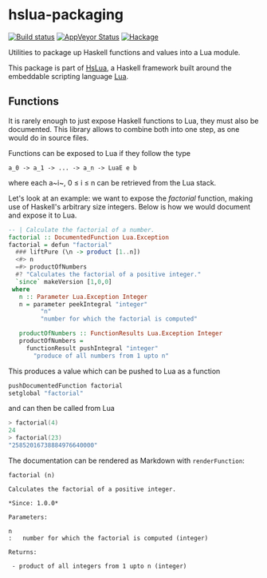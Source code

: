 # hslua-packaging

[![Build status][GitHub Actions badge]][GitHub Actions]
[![AppVeyor Status]](https://ci.appveyor.com/project/tarleb/hslua-r2y18)
[![Hackage]](https://hackage.haskell.org/package/hslua-packaging)

Utilities to package up Haskell functions and values into a Lua
module.

[GitHub Actions badge]: https://img.shields.io/github/workflow/status/hslua/hslua/CI.svg?logo=github
[GitHub Actions]: https://github.com/hslua/hslua/actions
[AppVeyor Status]: https://ci.appveyor.com/api/projects/status/ldutrilgxhpcau94/branch/main?svg=true
[Hackage]: https://img.shields.io/hackage/v/hslua-packaging.svg

This package is part of [HsLua], a Haskell framework built around
the embeddable scripting language [Lua].

[HsLua]: https://hslua.org/
[Lua]: https://lua.org/

## Functions

It is rarely enough to just expose Haskell functions to Lua, they
must also be documented. This library allows to combine both into
one step, as one would do in source files.

Functions can be exposed to Lua if they follow the type

    a_0 -> a_1 -> ... -> a_n -> LuaE e b

where each a~i~, 0 ≤ i ≤ n can be retrieved from the Lua stack.

Let's look at an example: we want to expose the *factorial*
function, making use of Haskell's arbitrary size integers. Below
is how we would document and expose it to Lua.

``` haskell
-- | Calculate the factorial of a number.
factorial :: DocumentedFunction Lua.Exception
factorial = defun "factorial"
  ### liftPure (\n -> product [1..n])
  <#> n
  =#> productOfNumbers
  #? "Calculates the factorial of a positive integer."
  `since` makeVersion [1,0,0]
 where
   n :: Parameter Lua.Exception Integer
   n = parameter peekIntegral "integer"
         "n"
         "number for which the factorial is computed"

   productOfNumbers :: FunctionResults Lua.Exception Integer
   productOfNumbers =
     functionResult pushIntegral "integer"
       "produce of all numbers from 1 upto n"
```

This produces a value which can be pushed to Lua as a function

``` haskell
pushDocumentedFunction factorial
setglobal "factorial"
```

and can then be called from Lua

``` lua
> factorial(4)
24
> factorial(23)
"25852016738884976640000"
```

The documentation can be rendered as Markdown with `renderFunction`:

```
factorial (n)

Calculates the factorial of a positive integer.

*Since: 1.0.0*

Parameters:

n
:   number for which the factorial is computed (integer)

Returns:

 - product of all integers from 1 upto n (integer)
```
